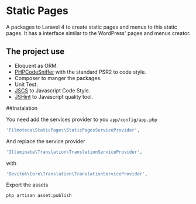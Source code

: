# Static Pages

A packages to Laravel 4 to create static pages and menus to this static pages. It has a interface similar to the 
WordPress' pages and menus creator.

## The project use

* Eloquent as ORM.
* [PHPCodeSniffer](https://github.com/squizlabs/PHP_CodeSniffer) with the standard PSR2 to code style.
* Composer to manger the packages.
* Unit Test.
* [JSCS](http://jscs.info/) to Javascript Code Style.
* [JSHint](http://jshint.com/docs/) to Javascript quality tool.

##Instalation

You need add the services provider to you `app/config/app.php`

```php
'Filmoteca\StaticPages\StaticPagesServiceProvider',
```

And replace the service provider

```php
'Illuminate\Translation\TranslationServiceProvider',
```

with

```php
'Devitek\Core\Translation\TranslationServiceProvider',
```

Export the assets

```bash
php artisan asset:publish
```
